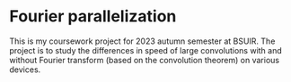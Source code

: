 # Fourier parallelization
This is my coursework project for 2023 autumn semester at BSUIR. The project is to study the differences in speed of large convolutions with and without Fourier transform (based on the convolution theorem) on various devices. 
